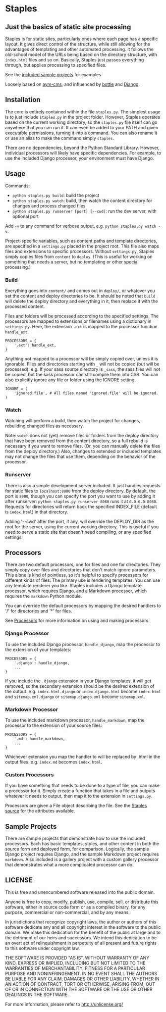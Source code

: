 # Staples
## Just the basics of static site processing

Staples is for static sites, particularly ones where each page has a specific layout. It gives direct control of the structure, while still allowing for the advantages of templating and other automated processing. It follows the old-school model of the URLs being based on the directory structure, with `index.html` files and so on. Basically, Staples just passes everything through, but applies processing to specified files.

See the [included sample projects](https://github.com/typeish/staples/tree/master/sample_projects) for examples.

Loosely based on [aym-cms](https://github.com/lethain/aym-cms), and influenced by [bottle](http://bottle.paws.de) and [Django](http://www.djangoproject.com).



## Installation

The core is entirely contained within the file `staples.py`. The simplest usage is to just include `staples.py` in the project folder. However, Staples operates based on the current working directory, so the `staples.py` file itself can go anywhere that you can run it. It can even be added to your PATH and given executable permissions, turning it into a command. You can also rename it or use an alias to make the command simply `staples`.

There are no dependencies, beyond the Python Standard Library. However, individual processors will likely have specific dependencies. For example, to use the included Django processor, your environment must have Django.



## Usage

Commands:

* `python staples.py build`: build the project
* `python staples.py watch`: build, then watch the content directory for changes and process changed files
* `python staples.py runserver [port] [--cwd]`: run the dev server, with optional port

Add `-v` to any command for verbose output, e.g. `python staples.py watch -v`.

Project-specific variables, such as content paths and template directories, are specified in a `settings.py` placed in the project root. This file also maps files and extensions to specific processors. Without `settings.py`, Staples simply copies files from `content` to `deploy`. (This is useful for working on something that needs a server, but no templating or other special processing.)


### Build

Everything goes into `content/` and comes out in `deploy/`, or whatever you set the content and deploy directories to be. It should be noted that `build` will delete the deploy directory and everything in it, then replace it with the processed content.

Files and folders will be processed according to the specified settings. The processors are mapped to extensions or filenames using a dictionary in `settings.py`. Here, the extension `.ext` is mapped to the processor function `handle_ext`.

    PROCESSORS = {
        '.ext': handle_ext,
    }

Anything not mapped to a processor will be simply copied over, unless it is ignorable. Files and directories starting with `_` will not be copied (but will be processed). e.g. If your sass source directory is `_sass`, the sass files will not be copied, but the sass processor can still compile them into CSS. You can also explicitly ignore any file or folder using the IGNORE setting.

    IGNORE = (
        'ignored.file', # All files named 'ignored.file' will be ignored.
    )


### Watch

Watching will perform a build, then watch the project for changes, rebuilding changed files as necessary.

Note: `watch` does not (yet) remove files or folders from the deploy directory that have been removed from the content directory, so a full rebuild is necessary if you want to remove files. (Or, you can manually delete the files from the deploy directory.) Also, changes to extended or included templates may not change the files that use them, depending on the behavior of the processor.


### Runserver

There is also a simple development server included. It just handles requests for static files to `localhost:8000` from the deploy directory. By default, the port is `8000`, though you can specify the port you want to use by adding it after runserver: `python staples.py runserver 8080` runs it at `0.0.0.0:8080`. Requests for directories will return back the specified INDEX_FILE (default is `index.html`) in that directory.

Adding '--cwd' after the port, if any, will override the DEPLOY_DIR as the root for the server, using the current working directory. This is useful if you need to serve a static site that doesn't need compiling, or any specified settings.


## Processors

There are two default processors, one for files and one for directories. They simply copy over files and directories that don't match ignore parameters. This alone is kind of pointless, so it's helpful to specify processors for different kinds of files. The primary use is rendering templates. You can use any template renderer you like. Staples includes a Django template processor, which requires Django, and a Markdown processor, which requires the `markdown` Python module.

You can override the default processors by mapping the desired handlers to '/' for directories and '*' for files.

See [Processors](https://github.com/typeish/staples/wiki/Processors) for more information on using and making processors.

### Django Processor
To use the included Django processor, `handle_django`, map the processor to the extension of your templates:

    PROCESSORS = {
        '.django': handle_django,
        ...
    }

If you include the `.django` extension in your Django templates, it will get removed, so the secondary extension should be the desired extension of the output. e.g. `index.html.django` or `index.django.html` become `index.html` and `sitemap.xml.django` or `sitemap.django.xml` become `sitemap.xml`.


### Markdown Processor
To use the included markdown processor, `handle_markdown`, map the processor to the extension of your source files:

    PROCESSORS = {
        '.md': handle_markdown,
        ...
    }

Whichever extension you map the handler to will be replaced by .html in the output files. e.g. `index.md` becomes `index.html`.


### Custom Processors

If you have something that needs to be done to a type of file, you can make a processor for it. Simply create a function that takes in a file and outputs whatever it needs to output, then map it to the extension in `settings.py`.

Processors are given a File object describing the file. See the [Staples source](https://github.com/typeish/staples/blob/master/staples.py) for the attributes available.



## Sample Projects

There are sample projects that demonstrate how to use the included processors. Each has basic templates, styles, and other content in both the source form and deployed form, for comparison. Logically, the sample Django project requires Django, and the sample Markdown project requires `markdown`. Also included is a gallery project with a custom gallery processor that demonstrates what a more complicated processor can do.



## LICENSE 

This is free and unencumbered software released into the public domain.

Anyone is free to copy, modify, publish, use, compile, sell, or
distribute this software, either in source code form or as a compiled
binary, for any purpose, commercial or non-commercial, and by any
means.

In jurisdictions that recognize copyright laws, the author or authors
of this software dedicate any and all copyright interest in the
software to the public domain. We make this dedication for the benefit
of the public at large and to the detriment of our heirs and
successors. We intend this dedication to be an overt act of
relinquishment in perpetuity of all present and future rights to this
software under copyright law.

THE SOFTWARE IS PROVIDED "AS IS", WITHOUT WARRANTY OF ANY KIND,
EXPRESS OR IMPLIED, INCLUDING BUT NOT LIMITED TO THE WARRANTIES OF
MERCHANTABILITY, FITNESS FOR A PARTICULAR PURPOSE AND NONINFRINGEMENT.
IN NO EVENT SHALL THE AUTHORS BE LIABLE FOR ANY CLAIM, DAMAGES OR
OTHER LIABILITY, WHETHER IN AN ACTION OF CONTRACT, TORT OR OTHERWISE,
ARISING FROM, OUT OF OR IN CONNECTION WITH THE SOFTWARE OR THE USE OR
OTHER DEALINGS IN THE SOFTWARE.

For more information, please refer to <http://unlicense.org/>
